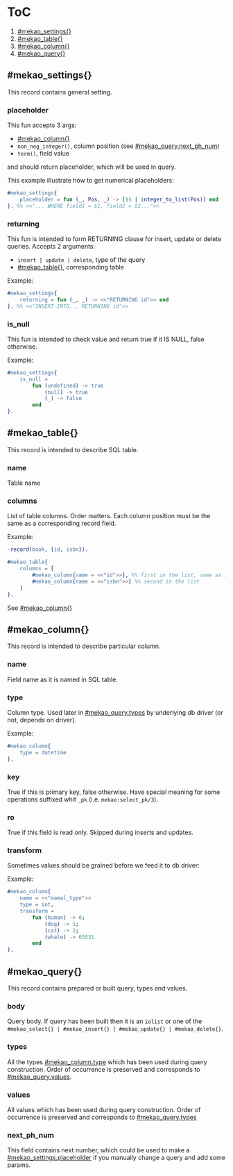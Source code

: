 # ToC
1.   [#mekao_settings{}](#mekao_settings)
2.   [#mekao_table{}](#mekao_table)
3.   [#mekao_column{}](#mekao_column)
3.   [#mekao_query{}](#mekao_query)


## #mekao_settings{}
This record contains general setting.

### placeholder
This fun accepts 3 args:
* [#mekao_column{}](#mekao_column)
* `non_neg_integer()`, column position (see [#mekao_query.next_ph_num](#next_ph_num))
* `term()`, field value

and should return placeholder, which will be used in query.

This example illustrate how to get numerical placeholders:
```erlang
#mekao_settings{
    placeholder = fun (_, Pos, _) -> [$$ | integer_to_list(Pos)] end
}. %% <<"... WHERE field1 = $1, field2 = $2...">>
```

### returning
This fun is intended to form RETURNING clause for insert, update or delete
queries. Accepts 2 arguments:
* `insert | update | delete`, type of the query
* [#mekao_table{}](#mekao_table), corresponding table

Example:
```erlang
#mekao_settings{
    returning = fun (_, _) -> <<"RETURNING id">> end
}. %% <<"INSERT INTO... RETURNING id">>
```

### is_null
This fun is intended to check value and return true if it IS NULL,
false otherwise.

Example:
```erlang
#mekao_settings{
    is_null = 
        fun (undefined) -> true 
            (null) -> true
            (_) -> false
        end
}.
```

## #mekao_table{}
This record is intended to describe SQL table.

### name
Table name

### columns
List of table columns. Order matters. Each column position must be the same
as a corresponding record field.

Example:
```erlang
-record(book, {id, isbn}).

#mekao_table{
    columns = [
        #mekao_column{name = <<"id">>}, %% first in the list, same as in #book{}
        #mekao_column{name = <<"isbn">>} %% second in the list
    ]
}.
```
See [#mekao_column{}](#mekao_column)


## #mekao_column{}
This record is intended to describe particular column.

### name
Field name as it is named in SQL table.

### type
Column type. Used later in [#mekao_query.types](types) by underlying db driver
(or not, depends on driver).

Example:
```erlang
#mekao_column{
    type = datetime
}.
```

### key
True if this is primary key, false otherwise. Have special meaning for some
operations suffixed whit `_pk` (i.e. `mekao:select_pk/3`).

### ro
True if this field is read only. Skipped during inserts and updates.

### transform
Sometimes values should be grained before we feed it to db driver:

Example:
```erlang
#mekao_column{
    name = <<"mamal_type">>
    type = int,
    transform =
        fun (human) -> 0;
            (dog) -> 1;
            (cat) -> 2;
            (whale) -> 65531
        end
}.
```


## #mekao_query{}
This record contains prepared or built query, types and values.

### body
Query body. If query has been built then it is an `iolist` or one of the
`#mekao_select{} | #mekao_insert{} | #mekao_update{} | #mekao_delete{}`.

### types
All the types [#mekao_column.type](#type) which has been used during query
construction. Order of occurrence is preserved and corresponds
to [#mekao_query.values](#values).

### values
All values which has been used during query construction.  Order of occurrence
is preserved and corresponds to [#mekao_query.types](#types)

### next_ph_num
This field contains next number, which could be used to make a [#mekao_settings.placeholder](#placeholder) if you manually change a query and add some params.
